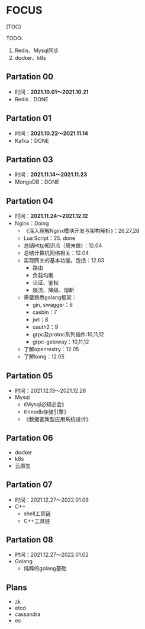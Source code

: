 # FOCUS

[TOC]

TODO:

1. Redis、Mysql同步
2. docker、k8s

## Partation 00

- 时间：**2021.10.01～2021.10.21**
- Redis：DONE

## Partation 01

- 时间：**2021.10.22～2021.11.14**
- Kafka：DONE

## Partation 03

- 时间：**2021.11.14～2021.11.23**
- MongoDB：DONE

## Partation 04

- 时间：**2021.11.24～2021.12.12**
- Nginx：Doing
  - 《深入理解Nginx模块开发与架构解析》：26,27,28
  - Lua Script：25. done
  - 总结Http知识点（周末做）：12.04
  - 总结计算机网络相关：12.04
  - 实现网关的基本功能，包括：12.03
    - 路由
    - 负载均衡
    - 认证、鉴权
    - 限流、降级、熔断
  - 需要熟悉golang框架：
    - gin, swagger：6
    - casbin：7
    - jwt：8
    - oauth2：9
    - grpc及protoc系列插件:10,11,12
    - grpc-gateway：10,11,12
  - 了解openrestry：12.05
  - 了解kong：12.05

## Partation 05

- 时间：2021.12.13～2021.12.26
- Mysql
  - 《Mysql必知必会》
  - 《Innodb存储引擎》
  - 《数据密集型应用系统设计》

## Partation 06

- docker 
- k8s
- 云原生

## Partation 07

- 时间：2021.12.27～2022.01.09
- C++
  - shell工具链
  - C++工具链

## Partation 08

- 时间：2021.12.27～2022.01.02
- Golang
  - 纯粹的golang基础

## Plans

- zk
- etcd
- cassandra
- es

